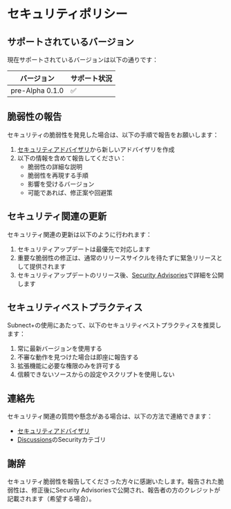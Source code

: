 # セキュリティポリシー

## サポートされているバージョン

現在サポートされているバージョンは以下の通りです：

| バージョン      | サポート状況       |
| --------------- | ------------------ |
| pre-Alpha 0.1.0 | :white_check_mark: |

## 脆弱性の報告

セキュリティの脆弱性を発見した場合は、以下の手順で報告をお願いします：

1. [セキュリティアドバイザリ](https://github.com/nezumi0627/subnect-plus/security/advisories/new)から新しいアドバイザリを作成
2. 以下の情報を含めて報告してください：
   - 脆弱性の詳細な説明
   - 脆弱性を再現する手順
   - 影響を受けるバージョン
   - 可能であれば、修正案や回避策

## セキュリティ関連の更新

セキュリティ関連の更新は以下のように行われます：

1. セキュリティアップデートは最優先で対応します
2. 重要な脆弱性の修正は、通常のリリースサイクルを待たずに緊急リリースとして提供されます
3. セキュリティアップデートのリリース後、[Security Advisories](https://github.com/nezumi0627/subnect-plus/security/advisories)で詳細を公開します

## セキュリティベストプラクティス

Subnect+の使用にあたって、以下のセキュリティベストプラクティスを推奨します：

1. 常に最新バージョンを使用する
2. 不審な動作を見つけた場合は即座に報告する
3. 拡張機能に必要な権限のみを許可する
4. 信頼できないソースからの設定やスクリプトを使用しない

## 連絡先

セキュリティ関連の質問や懸念がある場合は、以下の方法で連絡できます：

- [セキュリティアドバイザリ](https://github.com/nezumi0627/subnect-plus/security/advisories/new)
- [Discussions](https://github.com/nezumi0627/subnect-plus/discussions)のSecurityカテゴリ

## 謝辞

セキュリティ脆弱性を報告してくださった方々に感謝いたします。報告された脆弱性は、修正後にSecurity Advisoriesで公開され、報告者の方のクレジットが記載されます（希望する場合）。
